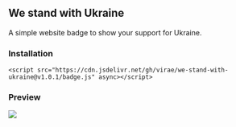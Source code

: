 ## We stand with Ukraine

A simple website badge to show your support for Ukraine.

### Installation
```
<script src="https://cdn.jsdelivr.net/gh/virae/we-stand-with-ukraine@v1.0.1/badge.js" async></script>
```

### Preview
![](https://github.com/virae/we-stand-with-ukraine/raw/master/preview.png)
